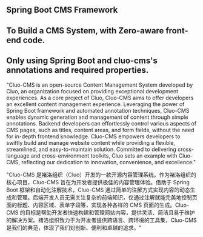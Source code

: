 ## Spring Boot CMS Framework


## To Build a CMS System, with Zero-aware front-end code.

## Only using Spring Boot and cluo-cms's annotations and required properties.


"Cluo-CMS is an open-source Content Management System developed by Cluo, an organization focused on providing exceptional development experiences. As a core project of Cluo, Cluo-CMS aims to offer developers an excellent content management experience. Leveraging the power of Spring Boot framework and automated annotation techniques, Cluo-CMS enables dynamic generation and management of content through simple annotations. Backend developers can effortlessly control various aspects of CMS pages, such as titles, content areas, and form fields, without the need for in-depth frontend knowledge. Cluo-CMS empowers developers to swiftly build and manage website content while providing a flexible, streamlined, and easy-to-maintain solution. Committed to delivering cross-language and cross-environment toolkits, Cluo sets an example with Cluo-CMS, reflecting our dedication to innovation, convenience, and excellence."


"Cluo-CMS 是褚洛组织（Cluo）开发的一款开源内容管理系统。作为褚洛组织的核心项目，Cluo-CMS 旨在为开发者提供极佳的内容管理体验。借助于 Spring Boot 框架和自动化注解技术，Cluo-CMS 通过简单的注解方式实现内容的动态生成和管理。后端开发人员无需关注复杂的前端知识，仅通过注解就能完美地控制页面的标题、内容区域、表单字段等，实现各种各样的 CMS 页面的生成。Cluo-CMS 的目标是帮助开发者快速构建和管理网站内容，提供灵活、简洁且易于维护的解决方案。褚洛组织致力于为开发者提供跨语言、跨环境的工具集，Cluo-CMS 是我们的典范，体现了我们对创新、便利和卓越的追求。"
